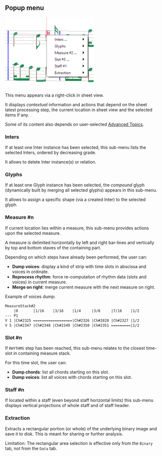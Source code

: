 ---
---
## Popup menu

![](../assets/popup_menu.png)

This menu appears via a right-click in sheet view.

It displays _contextual_ information and actions that depend on the sheet latest processing step,
the current location in sheet view and the selected items if any.

Some of its content also depends on user-selected [Advanced Topics](../advanced/topics.md).

### Inters
If at least one Inter instance has been selected, this sub-menu lists the selected Inters,
ordered by decreasing grade.

It allows to delete Inter instance(s) or relation.

### Glyphs
If at least one Glyph instance has been selected, the _compound_ glyph
(dynamically built by merging all selected glyphs) appears in this sub-menu.

It allows to assign a specific shape (via a created Inter) to the selected glyph.

### Measure #n
If current location lies within a measure, this sub-menu provides actions upon the selected measure.

A measure is delimited horizontally by left and right bar-lines and vertically by top and bottom
staves of the containing part.

Depending on which steps have already been performed, the user can:
* **Dump voices**: display a kind of strip with time slots in abscissa and voices in ordinate.
* **Reprocess rhythm**: force re-computation of rhythm data (slots and voices) in current measure.
* **Merge on right**: merge current measure with the next measure on right.

Example of voices dump:
```
MeasureStack#2
    |0       |1/16    |3/16    |1/4     |3/8     |7/16    |1/2
--- P1
V 1 |Ch#2325 ==================|Ch#2326 |Ch#2828 |Ch#2327 |1/2
V 5 |Ch#2347 |Ch#2348 |Ch#2349 |Ch#2350 |Ch#2351 =========|1/2
```
### Slot #n
If `RHYTHMS` step has been reached, this sub-menu relates to the closest time-slot in containing
measure stack.

For this time slot, the user can:
* **Dump chords**: list all chords starting on this slot.
* **Dump voices**: list all voices with chords starting on this slot.

### Staff #n
If located within a staff (even beyond staff horizontal limits) this sub-menu displays
vertical projections of whole staff and of staff header.

### Extraction
Extracts a rectangular portion (or whole) of the underlying binary image and save it to disk.
This is meant for sharing or further analysis.

Limitation: The rectangular area selection is effective only from the `Binary` tab,
not from the `Data` tab.
